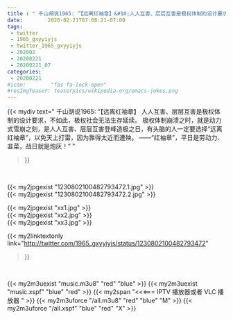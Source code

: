 ```yaml
---
title : " 千山胡说1965: “【远离红袖章】&#10;人人互害、层层互害是极权体制的设计要求，不如此，极权社会无法生存延续。&#10;极权体制崩溃之时，就是动力式雪崩之刻，是人人互害、层层互害登峰造极之日，有头脑的人一定要选择“远离红袖章”，以免天上打雷，因为靠得太近而遭殃。&#10;——“红袖章”，平日是劳动力、韭菜，战日就是炮灰！”  "
date:        2020-02-21T07:08:21-07:00
tags:
 - twitter
 - 1965_gxyyiyjs
 - twitter_1965_gxyyiyjs
 - 202002
 - 20200221
 - 20200221_07
categories:
 - 20200221
#icon:        "fas fa-lock-open"
#resImgTeaser: teaserpics/wikipedia.org/emacs-jokes.png
---
```


{{< mydiv text=" 千山胡说1965: “【远离红袖章】&#10;人人互害、层层互害是极权体制的设计要求，不如此，极权社会无法生存延续。&#10;极权体制崩溃之时，就是动力式雪崩之刻，是人人互害、层层互害登峰造极之日，有头脑的人一定要选择“远离红袖章”，以免天上打雷，因为靠得太近而遭殃。&#10;——“红袖章”，平日是劳动力、韭菜，战日就是炮灰！”  "
>}}
<br>


 {{< my2jpgexist "1230802100482793472.1.jpg" >}}<br>  {{< my2jpgexist "1230802100482793472.2.jpg" >}}<br> 

{{< my2jpgexist "xx1.jpg" >}}<br>
{{< my2jpgexist "xx2.jpg" >}}<br>
{{< my2jpgexist "xx3.jpg" >}}<br>


{{< my2linktextonly link="http://twitter.com/1965_gxyyiyjs/status/1230802100482793472"
>}}


<br>

{{< my2m3uexist "music.m3u8" "red"  "blue" >}} {{< my2m3uexist "music.xspf" "blue" "red"  >}} {{< my2span "<<<=== IPTV 播放器或者 VLC 播放器 " >}} {{< my2m3uforce "/all.m3u8" "red"  "blue" "M" >}} {{< my2m3uforce "/all.xspf" "blue" "red"  "X" >}} 
